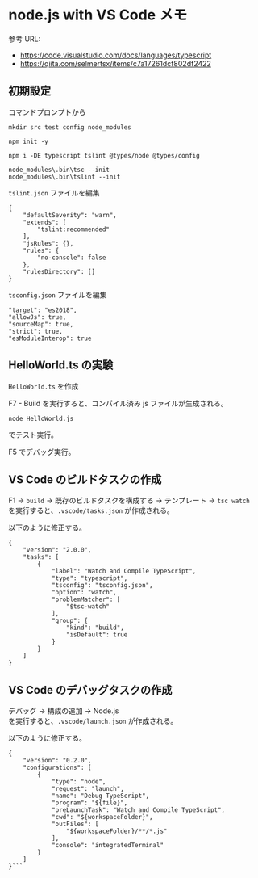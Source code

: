 ﻿# node.js with VS Code メモ

参考 URL:
* https://code.visualstudio.com/docs/languages/typescript
* https://qiita.com/selmertsx/items/c7a17261dcf802df2422

## 初期設定
コマンドプロンプトから
```
mkdir src test config node_modules

npm init -y

npm i -DE typescript tslint @types/node @types/config

node_modules\.bin\tsc --init
node_modules\.bin\tslint --init

```

`tslint.json` ファイルを編集
```
{
    "defaultSeverity": "warn",
    "extends": [
        "tslint:recommended"
    ],
    "jsRules": {},
    "rules": {
        "no-console": false
    },
    "rulesDirectory": []
}
```

`tsconfig.json` ファイルを編集
```
"target": "es2018",
"allowJs": true,
"sourceMap": true,
"strict": true,
"esModuleInterop": true
```

## HelloWorld.ts の実験
`HelloWorld.ts` を作成

F7 - Build を実行すると、コンパイル済み js ファイルが生成される。

```
node HelloWorld.js
```
でテスト実行。

F5 でデバッグ実行。

## VS Code のビルドタスクの作成
F1 -> `build` -> 既存のビルドタスクを構成する -> テンプレート -> `tsc watch`   
を実行すると、`.vscode/tasks.json` が作成される。

以下のように修正する。
```
{
    "version": "2.0.0",
    "tasks": [
        {
            "label": "Watch and Compile TypeScript",
            "type": "typescript",
            "tsconfig": "tsconfig.json",
            "option": "watch",
            "problemMatcher": [
                "$tsc-watch"
            ],
            "group": {
                "kind": "build",
                "isDefault": true
            }
        }
    ]
}
```

## VS Code のデバッグタスクの作成
デバッグ -> 構成の追加 -> Node.js  
を実行すると、`.vscode/launch.json` が作成される。

以下のように修正する。
```
{
    "version": "0.2.0",
    "configurations": [
        {
            "type": "node",
            "request": "launch",
            "name": "Debug TypeScript",
            "program": "${file}",
            "preLaunchTask": "Watch and Compile TypeScript",
            "cwd": "${workspaceFolder}",
            "outFiles": [
                "${workspaceFolder}/**/*.js"
            ],
            "console": "integratedTerminal"
        }
    ]
}```

